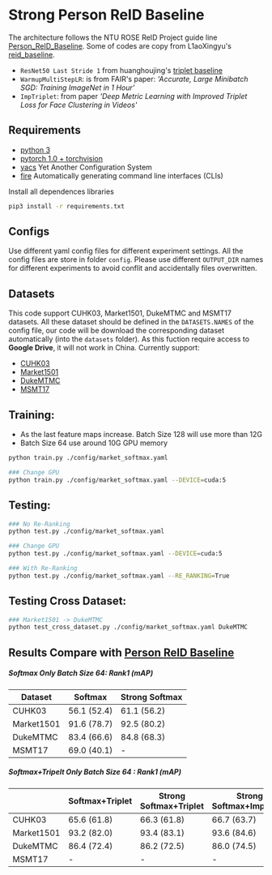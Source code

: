 # Strong Person ReID Baseline
The architecture follows the NTU ROSE ReID Project guide line [Person_ReID_Baseline](https://github.com/LinShanify/Person_ReID_Baseline). Some of codes are copy from L1aoXingyu's [reid_baseline](https://github.com/L1aoXingyu/reid_baseline).

* `ResNet50 Last Stride 1` from huanghoujing's [triplet baseline](https://github.com/huanghoujing/person-reid-triplet-loss-baseline) 
* `WarmupMultiStepLR`: is from FAIR's paper: _'Accurate, Large Minibatch SGD: Training ImageNet in 1 Hour'_
* `ImpTriplet`: from paper _'Deep Metric Learning with Improved Triplet Loss for Face Clustering in Videos'_


## Requirements
- [python 3](https://www.python.org/downloads/)
- [pytorch 1.0 + torchvision](https://pytorch.org/)
- [yacs](https://github.com/rbgirshick/yacs) Yet Another Configuration System
- [fire](https://github.com/google/python-fire) Automatically generating command line interfaces (CLIs)

Install all dependences libraries
``` bash
pip3 install -r requirements.txt
```

## Configs

Use different yaml config files for different experiment settings. All the config files are store in folder `config`. Please use different `OUTPUT_DIR` names for different experiments to avoid conflit and accidentally files overwritten.


## Datasets
This code support CUHK03, Market1501, DukeMTMC and MSMT17 datasets. All these dataset should be defined in the `DATASETS.NAMES` of the config file, our code will be download the corresponding dataset automatically (into the `datasets` folder). As this fuction require access to __Google Drive__, it will not work in China. 
Currently support:
* [CUHK03](http://www.ee.cuhk.edu.hk/~xgwang/CUHK_identification.html)
* [Market1501](http://www.liangzheng.org/Project/project_reid.html)
* [DukeMTMC](https://github.com/layumi/DukeMTMC-reID_evaluation)
* [MSMT17](https://www.pkuvmc.com/publications/msmt17.html)

## Training:
* As the last feature maps increase. Batch Size 128 will use more than 12G
* Batch Size 64 use around 10G GPU memory
``` bash
python train.py ./config/market_softmax.yaml

### Change GPU
python train.py ./config/market_softmax.yaml --DEVICE=cuda:5
```

## Testing:
``` bash
### No Re-Ranking
python test.py ./config/market_softmax.yaml

### Change GPU
python test.py ./config/market_softmax.yaml --DEVICE=cuda:5

### With Re-Ranking
python test.py ./config/market_softmax.yaml --RE_RANKING=True
```

## Testing Cross Dataset:
``` bash
### Market1501 -> DukeMTMC
python test_cross_dataset.py ./config/market_softmax.yaml DukeMTMC
```

## Results Compare with [Person ReID Baseline](https://github.com/LinShanify/Person_ReID_Baseline)
##### Softmax Only Batch Size 64: Rank1 (mAP)

|Dataset     |    Softmax  |Strong Softmax|
|     ---    |     --      | --              |
| CUHK03     | 56.1 (52.4) | 61.1 (56.2)     |
| Market1501 | 91.6 (78.7) | 92.5 (80.2)     |
| DukeMTMC   | 83.4 (66.6) | 84.8 (68.3)     |
| MSMT17     | 69.0 (40.1) | -     |

##### Softmax+Tripelt Only Batch Size 64 : Rank1  (mAP)

|            |Softmax+Triplet| Strong Softmax+Triplet |Strong Softmax+ImpTripet|
|     ---    |     --      | --              |--                |
| CUHK03     | 65.6 (61.8) | 66.3 (61.8)     |66.7 (63.7)       |
| Market1501 | 93.2 (82.0) | 93.4 (83.1)     |93.6 (84.6)       |
| DukeMTMC   | 86.4 (72.4) | 86.2 (72.5)     |86.0 (74.5)       |
| MSMT17     | - | -|-|

